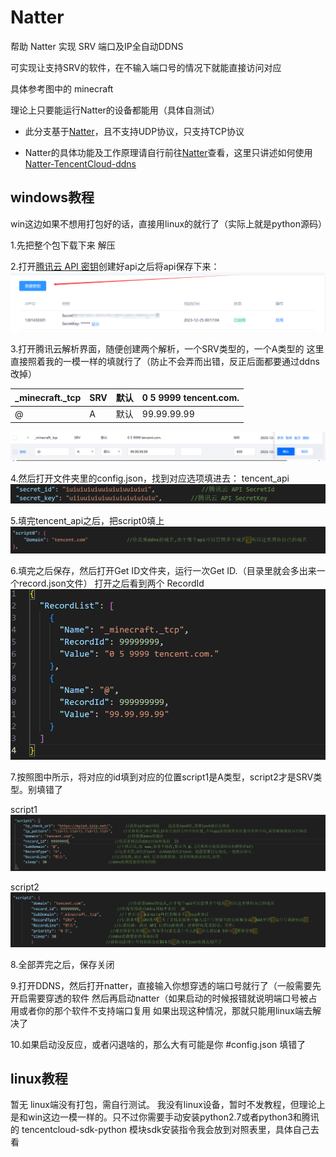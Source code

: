 # Natter 
帮助 Natter 实现 SRV 端口及IP全自动DDNS   

可实现让支持SRV的软件，在不输入端口号的情况下就能直接访问对应

具体参考图中的 minecraft

理论上只要能运行Natter的设备都能用（具体自测试）

 - 此分支基于[Natter](https://github.com/MikeWang000000/Natter)，且不支持UDP协议，只支持TCP协议

 - Natter的具体功能及工作原理请自行前往[Natter](https://github.com/MikeWang000000/Natter)查看，这里只讲述如何使用[Natter-TencentCloud-ddns](https://github.com/shapaozidex/Natter-TencentCloud-ddns)

## windows教程
win这边如果不想用打包好的话，直接用linux的就行了（实际上就是python源码）

1.先把整个包下载下来  解压

2.打开[腾讯云 API 密钥](https://console.dnspod.cn/account/token/apikey)创建好api之后将api保存下来：
![](.img/img01.png)

3.打开腾讯云解析界面，随便创建两个解析，一个SRV类型的，一个A类型的
  这里直接照着我的一模一样的填就行了（防止不会弄而出错，反正后面都要通过ddns改掉）
  
  _minecraft._tcp  |  SRV  |   默认  |  0 5 9999 tencent.com. 
  -----------------|-------|---------|-------------------------
  @                |   A   |   默认  |  99.99.99.99
             
![](.img/img02.png)

4.然后打开文件夹里的config.json，找到对应选项填进去：
tencent_api
![](.img/img03.png)

5.填完tencent_api之后，把script0填上
![](.img/img04.png)

6.填完之后保存，然后打开Get ID文件夹，运行一次Get ID.（目录里就会多出来一个record.json文件）
打开之后看到两个 RecordId 
![](.img/img05.png)

7.按照图中所示，将对应的id填到对应的位置script1是A类型，script2才是SRV类型。别填错了

script1 
![](.img/img06.png)

script2
![](.img/img07.png)


8.全部弄完之后，保存关闭

9.打开DDNS，然后打开natter，直接输入你想穿透的端口号就行了（一般需要先开启需要穿透的软件
然后再启动natter（如果启动的时候报错就说明端口号被占用或者你的那个软件不支持端口复用
如果出现这种情况，那就只能用linux端去解决了

10.如果启动没反应，或者闪退啥的，那么大有可能是你 #config.json  填错了



## linux教程

暂无
linux端没有打包，需自行测试。
我没有linux设备，暂时不发教程，但理论上是和win这边一模一样的。只不过你需要手动安装python2.7或者python3和腾讯的
tencentcloud-sdk-python 模块sdk安装指令我会放到对照表里，具体自己去看
